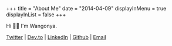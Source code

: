+++
title = "About Me"
date = "2014-04-09"
displayInMenu = true
displayInList = false
+++

Hi 👋🏽 I'm Wangonya.

[Twitter](https://twitter.com/wang0nya) | [Dev.to](https://dev.to/wangonya) | [LinkedIn](https://www.linkedin.com/in/wangonya/) | [Github](https://github.com/wangonya) | [Email](mailto:kwangonya@gmail.com)

